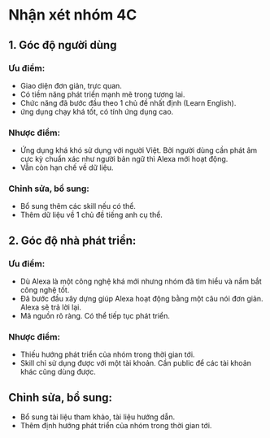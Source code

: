 # Nhận xét nhóm 4C
## 1. Góc độ người dùng
### Ưu điểm:
- Giao diện đơn giản, trực quan.
- Có tiềm năng phát triển mạnh mẽ trong tương lai.
- Chức năng đã bước đầu theo 1 chủ đề nhất định (Learn English).
- ứng dụng chạy khá tốt, có tính ứng dụng cao.

### Nhược điểm:
- Ứng dụng khá khó sử dụng với người Việt. Bởi người dùng cần phát âm cực kỳ chuẩn xác như người bản ngữ thì Alexa mới hoạt động.
- Vẫn còn hạn chế về dữ liệu. 

### Chỉnh sửa, bổ sung:
- Bổ sung thêm các skill nếu có thể.
- Thêm dữ liệu về 1 chủ đề tiếng anh cụ thể.

## 2. Góc độ nhà phát triển:
### Ưu điểm:
- Dù Alexa là một công nghệ khá mới nhưng nhóm đã tìm hiểu và nắm bắt công nghệ tốt.
- Đã bước đầu xây dựng giúp Alexa hoạt động bằng một câu nói đơn giản. Alexa sẽ trả lời lại.
- Mã nguồn rõ ràng. Có thể tiếp tục phát triển.

### Nhược điểm:
- Thiếu hướng phát triển của nhóm trong thời gian tới.
- Skill chỉ sử dụng được với một tài khoản. Cần public để các tài khoản khác cũng dùng được.

## Chỉnh sửa, bổ sung:
- Bổ sung tài liệu tham khảo, tài liệu hướng dẫn.
- Thêm định hướng phát triển của nhóm trong thời gian tới.
